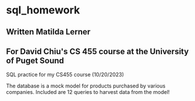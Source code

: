 # sql_homework
## Written Matilda Lerner
## For David Chiu's CS 455 course at the University of Puget Sound

 SQL practice for my CS455 course (10/20/2023)

The database is a mock model for products purchased by various companies.
Included are 12 queries to harvest data from the model!
